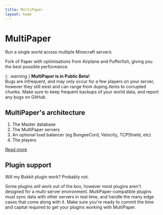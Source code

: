 ```yaml
---
title: MultiPaper
layout: home
---
```


# MultiPaper

Run a single world across multiple Minecraft servers.

Fork of Paper with optimisations from Airplane and Pufferfish, giving you the best possible performance.

{: .warning }
**MultiPaper is in Public Beta!**  
Bugs are infrequent, and may only occur for a few players on your server, however they still exist and can range from duping items to corrupted chunks.
Make sure to keep frequent backups of your world data, and report any bugs on GitHub.

## MultiPaper's architecture

1. The Master database
2. The MultiPaper servers
3. An optional load balancer (eg BungeeCord, Velocity, TCPShield, etc)
4. The players

[Read more](multipaper/how-it-works.md)

## Plugin support

Will my Bukkit plugin work? Probably not.

Some plugins will work out of the box, however most plugins aren't designed for a multi-server environment. MultiPaper-compatible plugins must sync data with other servers in real time, and handle the many edge cases that come along with it. Make sure you're ready to commit the time and capital required to get your plugins working with MultiPaper.
